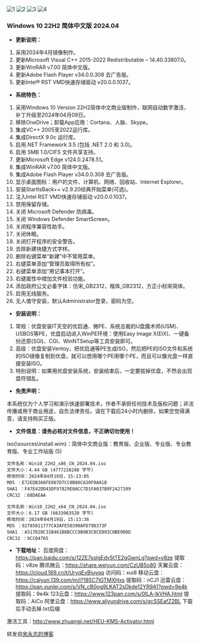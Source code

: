 ![1](https://github.com/zbccyw/zbccyw.github.io/assets/175001413/ffe9d003-20c1-480c-8b57-f3a4fd9c68e0)
![2](https://github.com/zbccyw/zbccyw.github.io/assets/175001413/e7cff223-8ee5-4b5c-a355-4adc324304fd)
![3](https://github.com/zbccyw/zbccyw.github.io/assets/175001413/e6f0d9b1-074c-46fe-8c05-e456e1f55b9f)
![4](https://github.com/zbccyw/zbccyw.github.io/assets/175001413/ef599a3a-4fc4-464e-b0cb-225820babfe4)

### Windows 10 22H2 简体中文版 2024.04

- **更新说明：**

1. 采用2024年4月镜像制作。
2. 更新Microsoft Visual C++ 2015-2022 Redistributable – 14.40.33807.0。
3. 更新WinRAR v7.00 简体中文版。
4. 更新Adobe Flash Player v34.0.0.308 去广告版。
5. 更新Intel® RST VMD快速存储驱动 v20.0.0.1037。

- **系统特色：**

1. 采用Windows 10 Version 22H2简体中文商业版制作，联网自动数字激活，补丁升级至2024年04月09日。
2. 移除OneDrive；卸载App应用：Cortana、人脉、Skype。
3. 集成VC++ 2005至2022运行库。
4. 集成DirectX 9.0c 运行库。
5. 启用.NET Framework 3.5 (包括 .NET 2.0 和 3.0)。
6. 启用 SMB 1.0/CIFS 文件共享支持。
7. 更新Microsoft Edge v124.0.2478.51。
8. 集成WinRAR v7.00 简体中文版。
9. 集成Adobe Flash Player v34.0.0.308 去广告版。
10. 显示桌面图标：用户的文件、计算机、网络、回收站、Internet Explorer。
11. 安装StartIsBack++ v2.9.20经典开始菜单(可选)。
12. 注入Intel RST VMD快速存储驱动 v20.0.0.1037。
13. 禁用保留存储。
14. 关闭 Microsoft Defender 防病毒。
15. 关闭 Windows Defender SmartScreen。
16. 关闭程序兼容性助手。
17. 关闭休眠。
18. 关闭打开程序的安全警告。
19. 去除新建快捷方式字样。
20. 删除右键菜单“新建”中不常用菜单。
21. 右键菜单添加“管理员取得所有权”。
22. 右键菜单添加“用记事本打开”。
23. 右键属性中增加文件校验功能。
24. 添加政府公文必备字体：仿宋_GB2312，楷体_GB2312，方正小标宋简体。
25. 启用无线服务。
26. 无人值守安装，默认Administrator登录，密码为空。

- **安装说明：**

1. 常规：优盘安装IT天空的优启通、微PE、系统总裁的U盘魔术师(USM)、USBOS等PE，优盘启动进入WinPE环境：使用Easy Image X(EIX)、一键备份还原(SGI)、CGI、WinNTSetup等工具安装即可。
2. 高级：优盘安装Ventoy，把优启通等PE生成ISO，然后把PE的ISO文件和系统的ISO镜像复制到优盘，就可以想用哪个PE用哪个PE，而且可以像光盘一样直接安装ISO。
3. 特别说明：如果用优盘安装系统，安装结束后，一定要拔掉优盘，不然会出现盘符错乱。

- **免责声明：**

本系统仅为个人学习和演示快速部署技术，作者不承担任何技术及版权问题；非法传播或用于商业用途，自负法律责任。请在下载后24小时内删除，如果您觉得满意，请支持购买正版。

- **文件信息：请务必核对文件信息，不正确切勿使用！**

iso(\sources\install.wim)：简体中文商业版：教育版、企业版、专业版、专业教育版、专业工作站版 (5)
```auto
文件名称：Win10_22H2_x86_CN_2024.04.iso
文件大小：4.44 GB (4777228288 字节)
修改时间：2024年04月19日，15:13:05
MD5 ：E72EDB368FE087D7CC0B80CA30F0AA1B
SHA1 ：F47E42DD43DF97829E0ACC7D1FA037B9F2427109
CRC32 ：68DAEAA

文件名称：Win10_22H2_x64_CN_2024.04.iso
文件大小：6.17 GB (6633963520 字节)
修改时间：2024年04月19日，15:13:36
MD5 ：92785811777CA3AFE50390AFD798373F
SHA1 ：A317D20C31B461B8BCCC9B9B3C8CE093C0BE900D
CRC32 ：9CC04765
```

- **下载地址：**
百度网盘：https://pan.baidu.com/s/12ZE7sslgEdy5tTE2gGwnLg?pwd=v8ze 提取码：v8ze
腾讯微云：https://share.weiyun.com/CzUB5o80
天翼云盘：https://cloud.189.cn/t/UryqEvBjuyqq 访问码：xui8
移动云盘：https://caiyun.139.com/m/i?185C7IGTMXHxs 提取码：nCJ1
迅雷云盘：https://pan.xunlei.com/s/VN_cB0og9LKAT2sDkde12YR9A1?pwd=9e4k 提取码：9e4k
123云盘：https://www.123pan.com/s/0ILA-lkVHA.html 提取码：AiCo
阿里云盘：https://www.aliyundrive.com/s/gcSSEafZ2BL 下载后手动去掉.txt后缀

激活工具：http://www.zhuangji.net/HEU-KMS-Activator.html

转发自[宋永志的博客](http://www.songyongzhi.com/Windows-10.html)